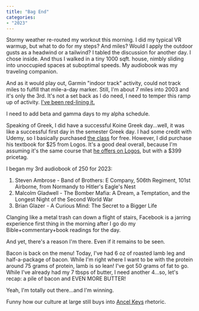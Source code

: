 ```yaml
---
title: "Bag End"
categories:
- "2023"
---
```

Stormy weather re-routed my workout this morning.  I did my typical VR warmup, but what to do for my steps?  And miles?  Would I apply the outdoor gusts as a headwind or a tailwind?  I tabled the discussion for another day.  I chose inside. And thus I walked in a tiny 1000 sqft. house, nimbly sliding into unoccupied spaces at suboptimal speeds.  My audiobook was my traveling companion.

And as it would play out, Garmin "indoor track" activity, could not track miles to fulfill that mile-a-day marker.  Still, I'm about 7 miles into 2003 and it's only the 3rd.   It's not a set back as I do need, I need to temper this ramp up of activity.  [I've been red-lining it.](https://music.youtube.com/watch?v=B6sWEBIucWk&feature=share)

I need to add beta and gamma days to my alpha schedule.

Speaking of Greek, I did have a successful Koine Greek day...well, it was like a successful first day in the semester Greek day. I had some credit with Udemy, so I basically purchased [the class](https://www.udemy.com/course/learn-new-testament-greek/) for free. However, I did purchase his textbook for $25 from Logos.  It's a good deal overall, because I'm assuming it's the same course that [he offers on Logos](https://www.logos.com/product/190342/mobile-ed-la181-learn-to-use-biblical-greek-in-logos), but with a $399 pricetag.

I began my 3rd audiobook of 250 for 2023:

1. Steven Ambrose - Band of Brothers: E Company, 506th Regiment, 101st Airborne, from Normandy to Hitler's Eagle's Nest
2. Malcolm Gladwell - The Bomber Mafia: A Dream, a Temptation, and the Longest Night of the Second World War
3.  Brian Glazer - A Curious Mind: The Secret to a Bigger Life

Clanging like a metal trash can down a flight of stairs, Facebook is a jarring experience first thing in the morning after I go do my Bible+commentary+book readings for the day. 

And yet, there's a reason I'm there. Even if it remains to be seen.

Bacon is back on the menu!  Today, I've had 6 oz of roasted lamb leg and half-a-package of bacon.  While I'm right where I want to be with the protein around 75 grams of protein, lamb is so lean!  I've got 50 grams of fat to go.  While I've already had my 7 tbsps of butter, I need another 4...so, let's recap:  a pile of bacon and EVEN MORE BUTTER!

Yeah, I'm totally out there...and I'm winning.

Funny how our culture at large still buys into [Ancel Keys](https://carnivoreaurelius.com/ancel-keys/) rhetoric.